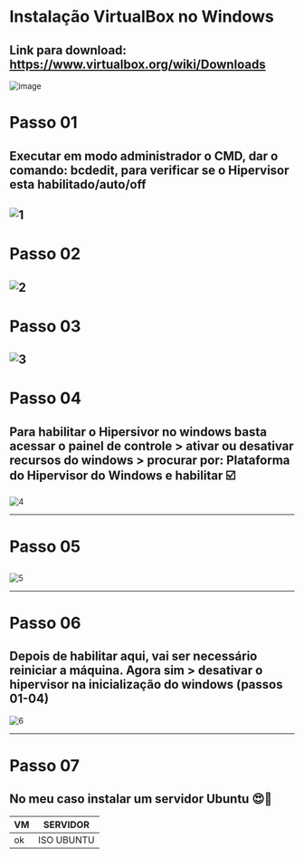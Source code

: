 # Instalação VirtualBox no Windows 

## Link para download: https://www.virtualbox.org/wiki/Downloads

![image](https://user-images.githubusercontent.com/104859742/207039184-bc5a0218-4c79-4057-9bba-9eca4363e1b1.png)

# Passo 01
## Executar em modo administrador o CMD, dar o comando: bcdedit, para verificar se o Hipervisor esta habilitado/auto/off
![1](https://user-images.githubusercontent.com/104859742/207039407-7a045b15-c5ac-4ae6-be42-10c26021e99b.png)
------------
# Passo 02
##
![2](https://user-images.githubusercontent.com/104859742/207039425-b3adb09b-5e7f-4103-b0df-e6fc84d28b74.png)
------------
# Passo 03
## 
![3](https://user-images.githubusercontent.com/104859742/207039435-fe68e5c5-4c47-4b16-a0e7-ce996677d043.png)
------------
# Passo 04
## Para habilitar o Hipersivor no windows basta acessar o painel de controle > ativar ou desativar recursos do windows > procurar por: Plataforma do Hipervisor do Windows e habilitar ☑️
![4](https://user-images.githubusercontent.com/104859742/207039447-d4a56fce-033f-494b-97fa-66769b3441c7.png)

------------
# Passo 05
## 
![5](https://user-images.githubusercontent.com/104859742/207039496-6f9d2b58-bea1-4d06-a5c5-e5a19c704ca9.png)

------------
# Passo 06
## Depois de habilitar aqui, vai ser necessário reiniciar a máquina. Agora sim > desativar o hipervisor na inicialização do windows (passos 01-04)
![6](https://user-images.githubusercontent.com/104859742/207039576-e8aebd68-85f0-4cf7-95c7-f7a20df388cb.png)

------------
# Passo 07
## No meu caso instalar um servidor Ubuntu 😍🐧
|   VM    |   SERVIDOR   |
|---------|--------------|
|   ok    |   ISO UBUNTU |

